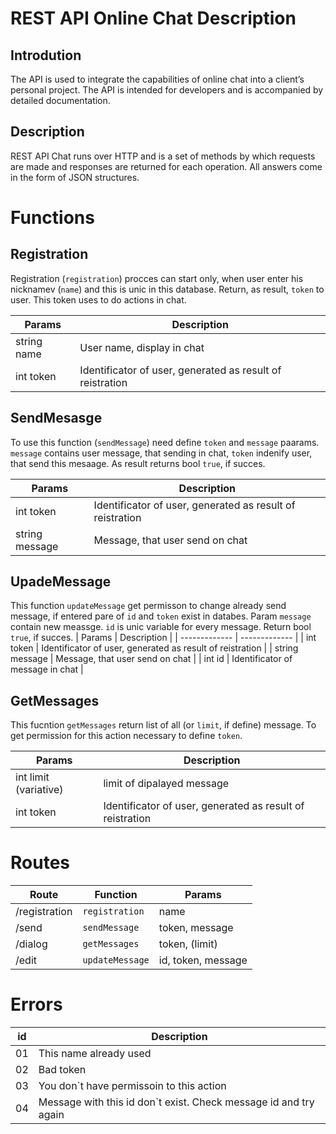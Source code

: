 
# REST API Online Chat Description

## Introdution
The API is used to integrate the capabilities of online chat into a client’s personal project. The API is intended for developers and is accompanied by detailed documentation.

## Description
REST API Chat runs over HTTP and is a set of methods by which requests are made and responses are returned for each operation. All answers come in the form of JSON structures.

# Functions

## Registration
Registration (`registration`) procces can start only, when user enter his nicknamev  (`name`) and this is unic in this database. Return, as result, `token` to user. This token uses to do actions in chat.

| Params | Description |
| ------------- | ------------- |
| string name  | User name, display in chat  |
| int  token  |  Identificator of user, generated as result of reistration |

##  SendMesasge 
To use this function (`sendMessage`) need define `token` and `message` paarams. `message` contains user message, that sending in chat, `token` indenify user, that send this mesaage. As result returns bool `true`, if succes.

| Params | Description |
| ------------- | ------------- |
|int token  |  Identificator of user, generated as result of reistration |
|string message |   Message, that user send on chat |

## UpadeMessage
This function `updateMessage` get permisson to change already send message, if entered pare of `id` and `token` exist in databes. Param `message` contain new meassge. `id` is unic variable for every message. Return bool `true`, if succes.
| Params | Description |
| ------------- | ------------- |
| int token  |  Identificator of user, generated as result of reistration |
| string message |   Message, that user send on chat |
| int id  |  Identificator of message in chat |

## GetMessages
This fucntion `getMessages`  return list of all (or `limit`, if define) message. To get permission for this action necessary to define `token`. 


| Params | Description |
| ------------- | ------------- |
| int limit (variative) | limit of dipalayed message  |
| int token  |  Identificator of user, generated as result of reistration |

# Routes
|Route |Function  | Params|
|------------- | -------------|-------------|
|/registration|`registration`|name |
|/send| `sendMessage`| token, message|
|/dialog|`getMessages` | token, (limit)| messages|
|/edit|`updateMessage`| id, token, message| 


# Errors


|id |Description |
|------------- | -------------|
|01|  This name already used|
|02|  Bad token|
|03|  You don`t have permissoin to this action|
|04|  Message with this id don`t exist. Check message id and try again|



